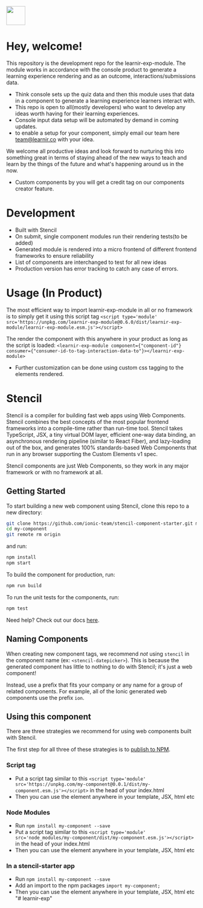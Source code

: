 [<img src="https://learnir.co/logo.svg" width="50"/>](https://learnir.co/logo.svg)

# Hey, welcome!
This repository is the development repo for the learnir-exp-module. The module works in accordance with the console product to generate a learning experience rendering and as an outcome, interactions/submissions data.
- Think console sets up the quiz data and then this module uses that data in a component to generate a learning experience learners interact with.
- This repo is open to all(mostly developers) who want to develop any ideas worth having for their learning experiences.
- Console input data setup will be automated by demand in coming updates.
- to enable a setup for your component, simply email our team here team@learnir.co with your idea.


We welcome all productive ideas and look forward to nurturing this into something great in terms of staying ahead of the new ways to teach and learn by the things of the future and what's happening around us in the now.
- Custom components by you will get a credit tag on our components creator feature.

# Development
- Built with Stencil 
- On submit, single component modules run their rendering tests(to be added)
- Generated module is rendered into a micro frontend of different frontend frameworks to ensure reliability
- List of components are interchanged to test for all new ideas
- Production version has error tracking to catch any case of errors.


# Usage (In Product)
The most efficient way to import learnir-exp-module in all or no framework is to simply get it using this script tag
`<script type='module' src='https://unpkg.com/learnir-exp-module@0.6.0/dist/learnir-exp-module/learnir-exp-module.esm.js'></script>`

The render the component with this anywhere in your product as long as the script is loaded:
`<learnir-exp-module component={"component-id"} consumer={"consumer-id-to-tag-interaction-data-to"}></learnir-exp-module>`

- Further customization can be done using custom css tagging to the elements rendered.


# Stencil
Stencil is a compiler for building fast web apps using Web Components.
Stencil combines the best concepts of the most popular frontend frameworks into a compile-time rather than run-time tool.  Stencil takes TypeScript, JSX, a tiny virtual DOM layer, efficient one-way data binding, an asynchronous rendering pipeline (similar to React Fiber), and lazy-loading out of the box, and generates 100% standards-based Web Components that run in any browser supporting the Custom Elements v1 spec.

Stencil components are just Web Components, so they work in any major framework or with no framework at all.

## Getting Started

To start building a new web component using Stencil, clone this repo to a new directory:

```bash
git clone https://github.com/ionic-team/stencil-component-starter.git my-component
cd my-component
git remote rm origin
```

and run:

```bash
npm install
npm start
```

To build the component for production, run:

```bash
npm run build
```

To run the unit tests for the components, run:

```bash
npm test
```

Need help? Check out our docs [here](https://stenciljs.com/docs/my-first-component).


## Naming Components

When creating new component tags, we recommend _not_ using `stencil` in the component name (ex: `<stencil-datepicker>`). This is because the generated component has little to nothing to do with Stencil; it's just a web component!

Instead, use a prefix that fits your company or any name for a group of related components. For example, all of the Ionic generated web components use the prefix `ion`.


## Using this component

There are three strategies we recommend for using web components built with Stencil.

The first step for all three of these strategies is to [publish to NPM](https://docs.npmjs.com/getting-started/publishing-npm-packages).

### Script tag

- Put a script tag similar to this `<script type='module' src='https://unpkg.com/my-component@0.0.1/dist/my-component.esm.js'></script>` in the head of your index.html
- Then you can use the element anywhere in your template, JSX, html etc

### Node Modules
- Run `npm install my-component --save`
- Put a script tag similar to this `<script type='module' src='node_modules/my-component/dist/my-component.esm.js'></script>` in the head of your index.html
- Then you can use the element anywhere in your template, JSX, html etc

### In a stencil-starter app
- Run `npm install my-component --save`
- Add an import to the npm packages `import my-component;`
- Then you can use the element anywhere in your template, JSX, html etc
"# learnir-exp" 
